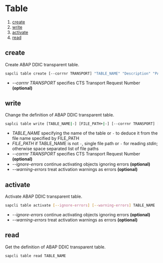 # Table

1. [create](#create)
2. [write](#write)
3. [activate](#activate)
4. [read](#read)

## create

Create ABAP DDIC transparent table.

```bash
sapcli table create [--corrnr TRANSPORT] "TABLE_NAME" "Description" "PACKAGE_NAME"
```

* _--corrnr TRANSPORT_ specifies CTS Transport Request Number **(optional)**

## write

Change the definition of ABAP DDIC transparent table.

```bash
saplci table write [TABLE_NAME|-] [FILE_PATH+|-] [--corrnr TRANSPORT] [-a|--activate] [--ignore-errors] [--warning-errors]
```

* _TABLE\_NAME_ specifying the name of the table or `-` to deduce it from the file name specified by FILE\_PATH
* _FILE\_PATH_ if TABLE\_NAME is not `-`, single file path or `-` for reading _stdin_; otherwise space separated list of file paths
* _--corrnr TRANSPORT_ specifies CTS Transport Request Number **(optional)**
* _--ignore-errors_ continue activating objects ignoring errors **(optional)**
* _--warning-errors_ treat activation warnings as errors **(optional)**

## activate

Activate ABAP DDIC transparent table.

```bash
sapcli table activate [--ignore-errors] [--warning-errors] TABLE_NAME ...
```

* _--ignore-errors_ continue activating objects ignoring errors **(optional)**
* _--warning-errors_ treat activation warnings as errors **(optional)**

## read

Get the definition of ABAP DDIC transparent table.

```bash
sapcli table read TABLE_NAME
```
